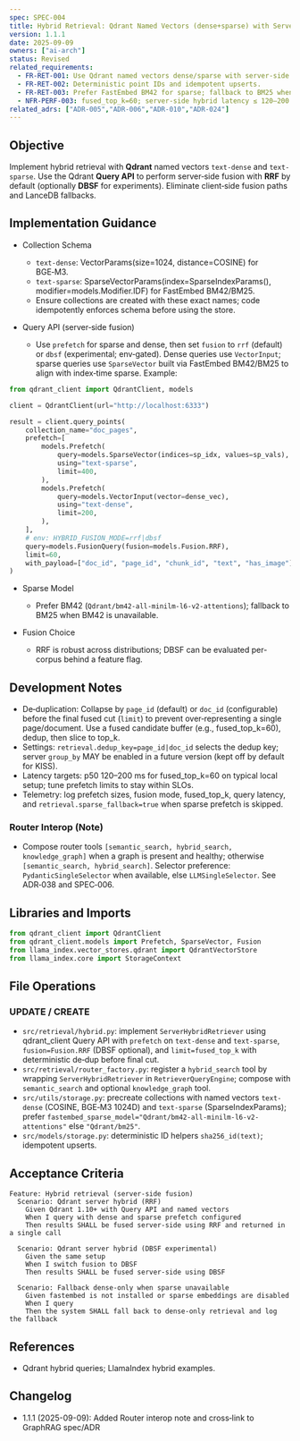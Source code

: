```yaml
---
spec: SPEC-004
title: Hybrid Retrieval: Qdrant Named Vectors (dense+sparse) with Server‑Side Fusion (RRF default)
version: 1.1.1
date: 2025-09-09
owners: ["ai-arch"]
status: Revised
related_requirements:
  - FR-RET-001: Use Qdrant named vectors dense/sparse with server‑side hybrid fusion via Query API.
  - FR-RET-002: Deterministic point IDs and idempotent upserts.
  - FR-RET-003: Prefer FastEmbed BM42 for sparse; fallback to BM25 when unavailable.
  - NFR-PERF-003: fused_top_k=60; server‑side hybrid latency ≤ 120–200 ms (dataset/hardware dependent).
related_adrs: ["ADR-005","ADR-006","ADR-010","ADR-024"]
---
```



## Objective

Implement hybrid retrieval with **Qdrant** named vectors `text-dense` and `text-sparse`. Use the Qdrant **Query API** to perform server‑side fusion with **RRF** by default (optionally **DBSF** for experiments). Eliminate client‑side fusion paths and LanceDB fallbacks.

## Implementation Guidance

- Collection Schema
  - `text-dense`: VectorParams(size=1024, distance=COSINE) for BGE‑M3.
  - `text-sparse`: SparseVectorParams(index=SparseIndexParams(), modifier=models.Modifier.IDF) for FastEmbed BM42/BM25.
  - Ensure collections are created with these exact names; code idempotently enforces schema before using the store.

- Query API (server‑side fusion)
  - Use `prefetch` for sparse and dense, then set `fusion` to `rrf` (default) or `dbsf` (experimental; env‑gated). Dense queries use `VectorInput`; sparse queries use `SparseVector` built via FastEmbed BM42/BM25 to align with index‑time sparse. Example:

```python
from qdrant_client import QdrantClient, models

client = QdrantClient(url="http://localhost:6333")

result = client.query_points(
    collection_name="doc_pages",
    prefetch=[
        models.Prefetch(
            query=models.SparseVector(indices=sp_idx, values=sp_vals),
            using="text-sparse",
            limit=400,
        ),
        models.Prefetch(
            query=models.VectorInput(vector=dense_vec),
            using="text-dense",
            limit=200,
        ),
    ],
    # env: HYBRID_FUSION_MODE=rrf|dbsf
    query=models.FusionQuery(fusion=models.Fusion.RRF),
    limit=60,
    with_payload=["doc_id", "page_id", "chunk_id", "text", "has_image"],
)
```

- Sparse Model
  - Prefer BM42 (`Qdrant/bm42-all-minilm-l6-v2-attentions`); fallback to BM25 when BM42 is unavailable.

- Fusion Choice
  - RRF is robust across distributions; DBSF can be evaluated per-corpus behind a feature flag.

## Development Notes

- De‑duplication: Collapse by `page_id` (default) or `doc_id` (configurable) before the final fused cut (`limit`) to prevent over‑representing a single page/document. Use a fused candidate buffer (e.g., fused_top_k=60), dedup, then slice to top_k.
- Settings: `retrieval.dedup_key=page_id|doc_id` selects the dedup key; server `group_by` MAY be enabled in a future version (kept off by default for KISS).
- Latency targets: p50 120–200 ms for fused_top_k=60 on typical local setup; tune prefetch limits to stay within SLOs.
- Telemetry: log prefetch sizes, fusion mode, fused_top_k, query latency, and `retrieval.sparse_fallback=true` when sparse prefetch is skipped.

### Router Interop (Note)

- Compose router tools `[semantic_search, hybrid_search, knowledge_graph]` when a graph is present and healthy; otherwise `[semantic_search, hybrid_search]`. Selector preference: `PydanticSingleSelector` when available, else `LLMSingleSelector`. See ADR‑038 and SPEC‑006.

## Libraries and Imports

```python
from qdrant_client import QdrantClient
from qdrant_client.models import Prefetch, SparseVector, Fusion
from llama_index.vector_stores.qdrant import QdrantVectorStore
from llama_index.core import StorageContext
```

## File Operations

### UPDATE / CREATE

- `src/retrieval/hybrid.py`: implement `ServerHybridRetriever` using qdrant_client Query API with `prefetch` on `text-dense` and `text-sparse`, `fusion=Fusion.RRF` (DBSF optional), and `limit=fused_top_k` with deterministic de‑dup before final cut.
- `src/retrieval/router_factory.py`: register a `hybrid_search` tool by wrapping `ServerHybridRetriever` in `RetrieverQueryEngine`; compose with `semantic_search` and optional `knowledge_graph` tool.
- `src/utils/storage.py`: precreate collections with named vectors `text-dense` (COSINE, BGE‑M3 1024D) and `text-sparse` (SparseIndexParams); prefer `fastembed_sparse_model="Qdrant/bm42-all-minilm-l6-v2-attentions"` else `"Qdrant/bm25"`.
- `src/models/storage.py`: deterministic ID helpers `sha256_id(text)`; idempotent upserts.

## Acceptance Criteria

```gherkin
Feature: Hybrid retrieval (server‑side fusion)
  Scenario: Qdrant server hybrid (RRF)
    Given Qdrant 1.10+ with Query API and named vectors
    When I query with dense and sparse prefetch configured
    Then results SHALL be fused server‑side using RRF and returned in a single call

  Scenario: Qdrant server hybrid (DBSF experimental)
    Given the same setup
    When I switch fusion to DBSF
    Then results SHALL be fused server‑side using DBSF

  Scenario: Fallback dense-only when sparse unavailable
    Given fastembed is not installed or sparse embeddings are disabled
    When I query
    Then the system SHALL fall back to dense-only retrieval and log the fallback
```

## References

- Qdrant hybrid queries; LlamaIndex hybrid examples.

## Changelog

- 1.1.1 (2025-09-09): Added Router interop note and cross‑link to GraphRAG spec/ADR
